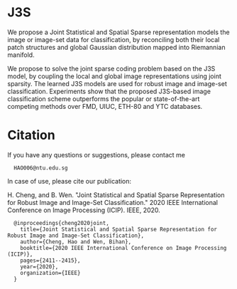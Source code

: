 # J3S

We propose a Joint Statistical and Spatial Sparse representation models the image or image-set data for classification, by reconciling both their local patch structures and global Gaussian distribution mapped into Riemannian manifold.

We propose to solve the joint sparse coding problem based on the J3S model, by coupling the local and global image representations using joint sparsity.
The learned J3S models are used for robust image and image-set classification.
Experiments show that the proposed J3S-based image classification scheme outperforms the popular or state-of-the-art competing methods over FMD, UIUC, ETH-80 and YTC databases.


# Citation

If you have any questions or suggestions, please contact me

      HAO006@ntu.edu.sg


In case of use, please cite our publication:

H. Cheng, and B. Wen. "Joint Statistical and Spatial Sparse Representation for Robust Image and Image-Set Classification." 2020 IEEE International Conference on Image Processing (ICIP). IEEE, 2020.


      @inproceedings{cheng2020joint,
        title={Joint Statistical and Spatial Sparse Representation for Robust Image and Image-Set Classification},
        author={Cheng, Hao and Wen, Bihan},
        booktitle={2020 IEEE International Conference on Image Processing (ICIP)},
        pages={2411--2415},
        year={2020},
        organization={IEEE}
      }

